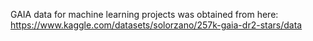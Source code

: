 GAIA data for machine learning projects was obtained from here: https://www.kaggle.com/datasets/solorzano/257k-gaia-dr2-stars/data
